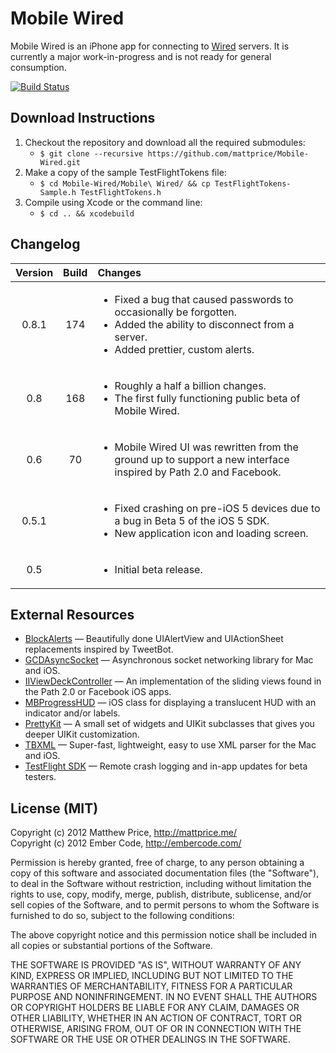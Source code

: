 # Mobile Wired

Mobile Wired is an iPhone app for connecting to [Wired](http://www.read-write.fr/wired/) servers. It is currently a major work-in-progress and is not ready for general consumption.

[![Build Status](https://travis-ci.org/mattprice/Mobile-Wired.png)](https://travis-ci.org/mattprice/Mobile-Wired)

## Download Instructions

1. Checkout the repository and download all the required submodules:
    * `$ git clone --recursive https://github.com/mattprice/Mobile-Wired.git`
2. Make a copy of the sample TestFlightTokens file:
    * `$ cd Mobile-Wired/Mobile\ Wired/ && cp TestFlightTokens-Sample.h TestFlightTokens.h`
3. Compile using Xcode or the command line:
    * `$ cd .. && xcodebuild`

## Changelog

| **Version** | **Build** | **Changes** |
| :---------: | :-------: | :---------- |
|    0.8.1    |    174    | <ul><li>Fixed a bug that caused passwords to occasionally be forgotten.</li><li>Added the ability to disconnect from a server.</li><li>Added prettier, custom alerts.</li></ul> |
|    0.8      |    168    | <ul><li>Roughly a half a billion changes.</li><li>The first fully functioning public beta of Mobile Wired.</li></ul> |
|    0.6      |    70     | <ul><li>Mobile Wired UI was rewritten from the ground up to support a new interface inspired by Path 2.0 and Facebook.</li></ul> |
|    0.5.1    |           | <ul><li>Fixed crashing on pre-iOS 5 devices due to a bug in Beta 5 of the iOS 5 SDK.</li><li>New application icon and loading screen.</li></ul> |
|    0.5      |           | <ul><li>Initial beta release.</li></ul> |

## External Resources

* [BlockAlerts][] — Beautifully done UIAlertView and UIActionSheet replacements inspired by TweetBot.
* [GCDAsyncSocket][] — Asynchronous socket networking library for Mac and iOS.
* [IIViewDeckController][] — An implementation of the sliding views found in the Path 2.0 or Facebook iOS apps.
* [MBProgressHUD][] — iOS class for displaying a translucent HUD with an indicator and/or labels.
* [PrettyKit][] — A small set of widgets and UIKit subclasses that gives you deeper UIKit customization.
* [TBXML][] — Super-fast, lightweight, easy to use XML parser for the Mac and iOS.
* [TestFlight SDK][] — Remote crash logging and in-app updates for beta testers.

[BlockAlerts]: https://github.com/Lyc0s/BlockAlertsAnd-ActionSheets
[GCDAsyncSocket]: https://github.com/robbiehanson/CocoaAsyncSocket
[IIViewDeckController]: https://github.com/Inferis/ViewDeck
[MBProgressHUD]: https://github.com/jdg/MBProgressHUD
[PrettyKit]: https://github.com/vicpenap/PrettyKit
[TBXML]: https://github.com/71squared/TBXML
[TestFlight SDK]: https://testflightapp.com/sdk/

## License (MIT)

Copyright (c) 2012 Matthew Price, http://mattprice.me/ <br>
Copyright (c) 2012 Ember Code, http://embercode.com/

Permission is hereby granted, free of charge, to any person obtaining a copy of this software and associated documentation files (the "Software"), to deal in the Software without restriction, including without limitation the rights to use, copy, modify, merge, publish, distribute, sublicense, and/or sell copies of the Software, and to permit persons to whom the Software is furnished to do so, subject to the following conditions:

The above copyright notice and this permission notice shall be included in all copies or substantial portions of the Software.

THE SOFTWARE IS PROVIDED "AS IS", WITHOUT WARRANTY OF ANY KIND, EXPRESS OR IMPLIED, INCLUDING BUT NOT LIMITED TO THE WARRANTIES OF MERCHANTABILITY, FITNESS FOR A PARTICULAR PURPOSE AND NONINFRINGEMENT. IN NO EVENT SHALL THE AUTHORS OR COPYRIGHT HOLDERS BE LIABLE FOR ANY CLAIM, DAMAGES OR OTHER LIABILITY, WHETHER IN AN ACTION OF CONTRACT, TORT OR OTHERWISE, ARISING FROM, OUT OF OR IN CONNECTION WITH THE SOFTWARE OR THE USE OR OTHER DEALINGS IN THE SOFTWARE.